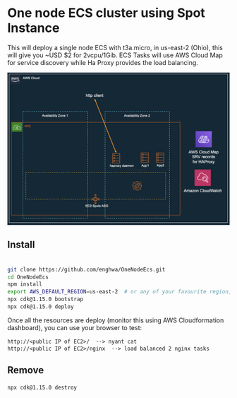 # One node ECS cluster using Spot Instance 
This will deploy a single node ECS with t3a.micro, in us-east-2 (Ohio), this will give you ~USD $2 for 2vcpu/1Gib.
ECS Tasks will use AWS Cloud Map for service discovery while Ha Proxy provides the load balancing.

![Architecture diagram](images/architecture-1.png)

## Install
```bash

git clone https://github.com/enghwa/OneNodeEcs.git
cd OneNodeEcs
npm install
export AWS_DEFAULT_REGION=us-east-2  # or any of your favourite region, but take note if the t3a.micro spot price
npx cdk@1.15.0 bootstrap
npx cdk@1.15.0 deploy

```

Once all the resources are deploy (monitor this using AWS Cloudformation dashboard), you can use your browser to test:

```
http://<public IP of EC2>/  --> nyant cat
http://<public IP of EC2>/nginx  --> load balanced 2 nginx tasks
```

## Remove

```bash
npx cdk@1.15.0 destroy
```